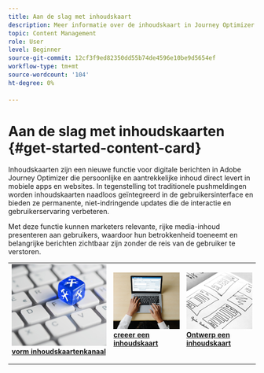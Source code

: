 ```yaml
---
title: Aan de slag met inhoudskaart
description: Meer informatie over de inhoudskaart in Journey Optimizer
topic: Content Management
role: User
level: Beginner
source-git-commit: 12cf3f9ed82350dd55b74de4596e10be9d5654ef
workflow-type: tm+mt
source-wordcount: '104'
ht-degree: 0%

---
```


# Aan de slag met inhoudskaarten {#get-started-content-card}

Inhoudskaarten zijn een nieuwe functie voor digitale berichten in Adobe Journey Optimizer die persoonlijke en aantrekkelijke inhoud direct levert in mobiele apps en websites. In tegenstelling tot traditionele pushmeldingen worden inhoudskaarten naadloos geïntegreerd in de gebruikersinterface en bieden ze permanente, niet-indringende updates die de interactie en gebruikerservaring verbeteren.

Met deze functie kunnen marketers relevante, rijke media-inhoud presenteren aan gebruikers, waardoor hun betrokkenheid toeneemt en belangrijke berichten zichtbaar zijn zonder de reis van de gebruiker te verstoren.

<table style="table-layout:fixed"><tr style="border: 0;">
<td>
<a href="content-card-configuration.md">
<img alt="Lood" src="../assets/do-not-localize/sms-config.jpg">
</a>
<div><a href="content-card-configuration.md"><strong> vorm inhoudskaartenkanaal </strong>
</div>
<p>
</td>
<td>
<a href="create-content-card.md">
<img alt="Onfrequent" src="../assets/do-not-localize/sms-create.jpeg">
</a>
<div>
<a href="create-content-card.md"><strong> creeer een inhoudskaart </strong></a>
</div>
<p></td>
<td>
<a href="design-content-card.md">
<img alt="Validatie" src="../assets/do-not-localize/web-design.jpg">
</a>
<div>
<a href="design-content-card.md"><strong> Ontwerp een inhoudskaart </strong></a>
</div>
<p>
</td>
</tr></table>


